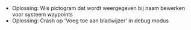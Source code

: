 ##

- Oplossing: Wis pictogram dat wordt weergegeven bij naam bewerken voor systeem waypoints
- Oplossing: Crash op 'Voeg toe aan bladwijzer' in debug modus
